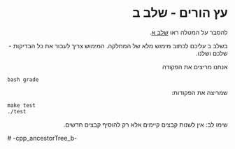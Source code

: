 <div dir="rtl" lang="he">

# עץ הורים - שלב ב

להסבר על המטלה ראו 
[שלב א](../../../ancestor-tree-a).

בשלב ב עליכם לכתוב מימוש מלא של המחלקה. 
המימוש צריך לעבור את כל הבדיקות - שלכם ושלנו.

אנחנו מריצים את הפקודה

<div dir='ltr'>

	bash grade

</div>

שמריצה את הפקודות:

<div dir='ltr'>

	make test
	./test

</div>

שימו לב: אין לשנות קבצים קיימים אלא רק להוסיף קבצים חדשים.

</div># -cpp_ancestorTree_b-
